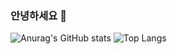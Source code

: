 ### 안녕하세요 👋

![Anurag's GitHub stats](https://github-readme-stats.vercel.app/api?username=hye-on&show_icons=true&theme=buefy)
![Top Langs](https://github-readme-stats.vercel.app/api/top-langs/?username=hye-on&layout=compact&theme=vue)
<!--

**hye-on/hye-on** is a ✨ _special_ ✨ repository because its `README.md` (this file) appears on your GitHub profile.

Here are some ideas to get you started:

- 🔭 I’m currently working on ...
- 🌱 I’m currently learning ...
- 👯 I’m looking to collaborate on ...
- 🤔 I’m looking for help with ...
- 💬 Ask me about ...
- 📫 How to reach me: ...
- 😄 Pronouns: ...
- ⚡ Fun fact: ...
-->
